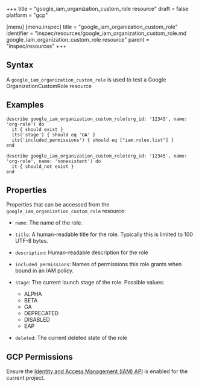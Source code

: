 +++
title = "google_iam_organization_custom_role resource"
draft = false
platform = "gcp"

[menu]
  [menu.inspec]
    title = "google_iam_organization_custom_role"
    identifier = "inspec/resources/google_iam_organization_custom_role.md google_iam_organization_custom_role resource"
    parent = "inspec/resources"
+++


## Syntax
A `google_iam_organization_custom_role` is used to test a Google OrganizationCustomRole resource

## Examples
```
describe google_iam_organization_custom_role(org_id: '12345', name: 'org-role') do
  it { should exist }
  its('stage') { should eq 'GA' }
  its('included_permissions') { should eq ["iam.roles.list"] }
end

describe google_iam_organization_custom_role(org_id: '12345', name: 'org-role', name: 'nonexistent') do
  it { should_not exist }
end
```

## Properties
Properties that can be accessed from the `google_iam_organization_custom_role` resource:


  * `name`: The name of the role.

  * `title`: A human-readable title for the role. Typically this is limited to 100 UTF-8 bytes.

  * `description`: Human-readable description for the role

  * `included_permissions`: Names of permissions this role grants when bound in an IAM policy.

  * `stage`: The current launch stage of the role.
  Possible values:
    * ALPHA
    * BETA
    * GA
    * DEPRECATED
    * DISABLED
    * EAP

  * `deleted`: The current deleted state of the role


## GCP Permissions

Ensure the [Identity and Access Management (IAM) API](https://console.cloud.google.com/apis/library/iam.googleapis.com/) is enabled for the current project.
